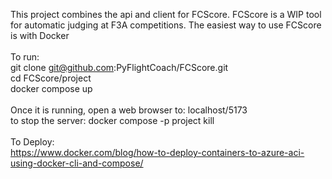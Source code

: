This project combines the api and client for FCScore. FCScore is a WIP tool for automatic judging at F3A competitions. The easiest way to use FCScore is with Docker\
\
To run:\
git clone git@github.com:PyFlightCoach/FCScore.git\
cd FCScore/project\
docker compose up\
\
Once it is running, open a web browser to: localhost/5173\
to stop the server: docker compose -p project kill
\
\
To Deploy:\
https://www.docker.com/blog/how-to-deploy-containers-to-azure-aci-using-docker-cli-and-compose/
